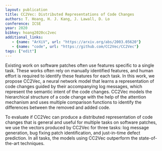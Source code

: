 ```yaml
---
layout: publication
title: CC2Vec: Distributed Representations of Code Changes
authors: T. Hoang, H. J. Kang, J. Lawall, D. Lo
conference: ICSE
year: 2020
bibkey: hoang2020cc2vec
additional_links:
   - {name: "ArXiV", url: "https://arxiv.org/abs/2003.05620"}
   - {name: "code", url: "https://github.com/CC2Vec/CC2Vec"}
tags: ["edit"]
---
```

Existing work on software patches often use features specific to a single task. These works often rely on manually identified features, and human effort is required to identify these features for each task. In this work, we propose CC2Vec, a neural network model that learns a representation of code changes guided by their accompanying log messages, which represent the semantic intent of the code changes. CC2Vec models the hierarchical structure of a code change with the help of the attention mechanism and uses multiple comparison functions to identify the differences between the removed and added code.

To evaluate if CC2Vec can produce a distributed representation of code changes that is general and useful for multiple tasks on software patches, we use the vectors produced by CC2Vec for three tasks: log message generation, bug fixing patch identification, and just-in-time defect prediction. In all tasks, the models using CC2Vec outperform the state-of-the-art techniques.

